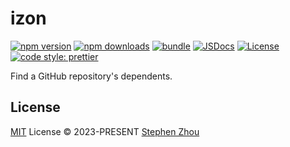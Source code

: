 # izon

[![npm version][npm-version-src]][npm-version-href]
[![npm downloads][npm-downloads-src]][npm-downloads-href]
[![bundle][bundle-src]][bundle-href]
[![JSDocs][jsdocs-src]][jsdocs-href]
[![License][license-src]][license-href]
[![code style: prettier][code-style-src]][code-style-href]

Find a GitHub repository's dependents.

## License

[MIT](./LICENSE) License © 2023-PRESENT [Stephen Zhou](https://github.com/hyoban)

<!-- Badges -->

[code-style-src]: https://img.shields.io/badge/code_style-prettier-ff69b4.svg?style=flat
[code-style-href]: https://github.com/prettier/prettier
[npm-version-src]: https://img.shields.io/npm/v/izon?style=flat&colorA=080f12&colorB=1fa669
[npm-version-href]: https://npmjs.com/package/izon
[npm-downloads-src]: https://img.shields.io/npm/dm/izon?style=flat&colorA=080f12&colorB=1fa669
[npm-downloads-href]: https://npmjs.com/package/izon
[bundle-src]: https://img.shields.io/bundlephobia/minzip/izon?style=flat&colorA=080f12&colorB=1fa669&label=minzip
[bundle-href]: https://bundlephobia.com/result?p=izon
[license-src]: https://img.shields.io/github/license/hyoban/izon.svg?style=flat&colorA=080f12&colorB=1fa669
[license-href]: https://github.com/hyoban/izon/blob/main/LICENSE
[jsdocs-src]: https://img.shields.io/badge/jsdocs-reference-080f12?style=flat&colorA=080f12&colorB=1fa669
[jsdocs-href]: https://www.jsdocs.io/package/izon
